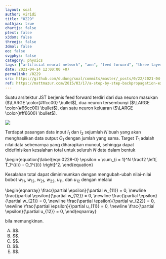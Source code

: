 ```yaml
---
layout: soal
author: viridi
title: "0229"
mathjax: true
chartjs: false
ptext: false
x3dom: false
threejs: false
3dmol: false
oo: false
svgphys: false
category: physics
tags: ["artificial neural network", "ann", "feed forward", "three layers", "error", "fi3201", "2020-2"]
date: 2021-04-14 12:00:00 +07
permalink: /0229
src: https://github.com/dudung/soal/commits/master/_posts/0/22/2021-04-13-intro-to-ann-9.md
ref: https://mattmazur.com/2015/03/17/a-step-by-step-backpropagation-example/
---
```

Suatu arsitektur JST berjenis feed forward terdiri dari dua neuron masukan ($\LARGE \color{#ffcc00} \bullet$), dua neuron tersembunyi ($\LARGE \color{#66cc00} \bullet$), dan satu neuron keluaran ($\LARGE \color{#ff6600} \bullet$).

![]({{site.baseurl}}/assets/img/0/22/0228.png)

Terdapat pasangan data input $I_1$ dan $I_2$ sejumlah $N$ buah yang akan menghasilkan data output $O_1$ dengan jumlah yang sama. Target $T_1$ adalah nilai data sebenarnya yang diharapkan muncul, sehingga dapat didefinisikan kesalahan total untuk seluruh $N$ data dalam bentuk

\begin{equation}\label{eqn:0228-0}
\epsilon = \sum_{i = 1}^N \frac12 \left[ T_1^{(i)} - O_1^{(i)} \right]^2.
\end{equation}

Kesalahan total dapat diminimumkan dengan mengubah-ubah nilai-nilai bobot $w_{11}$, $w_{12}$, $w_{21}$, $w_{22}$, $u_{11}$, dan $u_{12}$ dengan melalui

\begin{eqnarray}
\frac{\partial \epsilon}{\partial w_{11}} = 0, \newline
\frac{\partial \epsilon}{\partial w_{12}} = 0, \newline
\frac{\partial \epsilon}{\partial w_{21}} = 0, \newline
\frac{\partial \epsilon}{\partial w_{22}} = 0, \newline
\frac{\partial \epsilon}{\partial u_{11}} = 0, \newline
\frac{\partial \epsilon}{\partial u_{12}} = 0,
\end{eqnarray}

bila memungkinan.

<ol type="A">
<li>$$.
<li>$$.
<li>$$.
<li>$$.
<li>$$.
